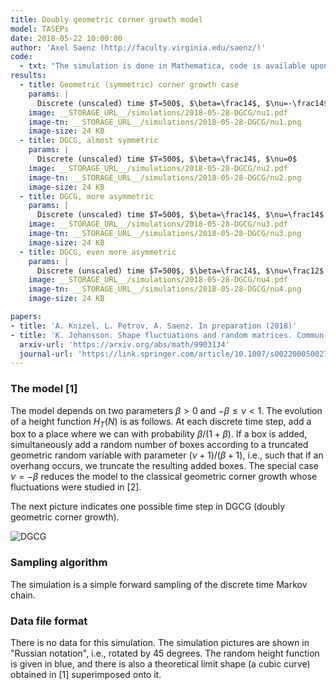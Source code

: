 ```yaml
---
title: Doubly geometric corner growth model
model: TASEPs
date: 2018-05-22 10:00:00
author: 'Axel Saenz (http://faculty.virginia.edu/saenz/)'
code:
  - txt: "The simulation is done in Mathematica, code is available upon request"
results:
  - title: Geometric (symmetric) corner growth case
    params: |
      Discrete (unscaled) time $T=500$, $\beta=\frac14$, $\nu=-\frac14$
    image: __STORAGE_URL__/simulations/2018-05-28-DGCG/nu1.pdf
    image-tn: __STORAGE_URL__/simulations/2018-05-28-DGCG/nu1.png
    image-size: 24 KB
  - title: DGCG, almost symmetric
    params: |
      Discrete (unscaled) time $T=500$, $\beta=\frac14$, $\nu=0$
    image: __STORAGE_URL__/simulations/2018-05-28-DGCG/nu2.pdf
    image-tn: __STORAGE_URL__/simulations/2018-05-28-DGCG/nu2.png
    image-size: 24 KB
  - title: DGCG, more asymmetric
    params: |
      Discrete (unscaled) time $T=500$, $\beta=\frac14$, $\nu=\frac14$
    image: __STORAGE_URL__/simulations/2018-05-28-DGCG/nu3.pdf
    image-tn: __STORAGE_URL__/simulations/2018-05-28-DGCG/nu3.png
    image-size: 24 KB
  - title: DGCG, even more asymmetric
    params: |
      Discrete (unscaled) time $T=500$, $\beta=\frac14$, $\nu=\frac12$
    image: __STORAGE_URL__/simulations/2018-05-28-DGCG/nu4.pdf
    image-tn: __STORAGE_URL__/simulations/2018-05-28-DGCG/nu4.png
    image-size: 24 KB

papers:
- title: 'A. Knizel, L. Petrov, A. Saenz. In preparation (2018)'
- title: 'K. Johansson. Shape fluctuations and random matrices. Commun. Math. Phys. <b>209</b> (2000) no. 2, 437--476'
  arxiv-url: 'https://arxiv.org/abs/math/9903134'
  journal-url: 'https://link.springer.com/article/10.1007/s002200050027'
---
```


### The model [1]

The model depends on two parameters $\beta>0$ and $-\beta\le \nu<1$.
The evolution of a height function $H_T(N)$ is as follows.
At each discrete time step, add a box 
to a place where we can with probability $\beta/(1+\beta)$.
If a box is added, simultaneously add a random number of boxes
according to a truncated geometric random variable with 
parameter $(\nu+1)/(\beta+1)$, i.e., such that 
if an overhang occurs, we truncate the resulting added boxes.
The special case $\nu=-\beta$ reduces the model to the classical 
geometric corner growth whose fluctuations were studied in 
[2].

The next picture indicates one possible time step in DGCG (doubly geometric corner growth).

<img src="{{site.storage_url}}/simulations/2018-05-28-DGCG/DGCG.png" alt="DGCG" style="min-width:30%">

### Sampling algorithm

The simulation is a simple forward
sampling of the discrete time Markov chain.

### Data file format

There is no data for this simulation.
The simulation pictures are shown in "Russian notation", i.e., rotated
by 45 degrees. 
The random height function is given in blue, and 
there is also a theoretical limit shape
(a cubic curve) obtained in [1] superimposed onto it.
